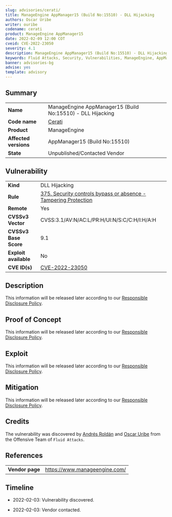 ```yaml
---
slug: advisories/cerati/
title: ManageEngine AppManager15 (Build No:15510) - DLL Hijacking
authors: Oscar Uribe
writer: ouribe
codename: cerati
product: ManageEngine AppManager15
date: 2022-02-09 12:00 COT
cveid: CVE-2022-23050
severity: 4.1
description: ManageEngine AppManager15 (Build No:15510) - DLL Hijacking
keywords: Fluid Attacks, Security, Vulnerabilities, ManageEngine, AppManager
banner: advisories-bg
advise: yes
template: advisory
---
```


## Summary

|                         |                                                            |
|-------------------------|------------------------------------------------------------|
| **Name**                | ManageEngine AppManager15 (Build No:15510) - DLL Hijacking |
| **Code name**           | [Cerati](https://en.wikipedia.org/wiki/Gustavo_Cerati)     |
| **Product**             | ManageEngine                                               |
| **Affected versions**   | AppManager15 (Build No:15510)                              |
| **State**               | Unpublished/Contacted Vendor                               |

## Vulnerability

|                       |                                                                  |
|-----------------------|------------------------------------------------------------------|
| **Kind**              | DLL Hijacking                                                    |
| **Rule**              | [375. Security controls bypass or absence - Tampering Protection](https://docs.fluidattacks.com/criteria/vulnerabilities/375)   |
| **Remote**            | Yes                                                              |
| **CVSSv3 Vector**     | CVSS:3.1/AV:N/AC:L/PR:H/UI:N/S:C/C:H/I:H/A:H                     |
| **CVSSv3 Base Score** | 9.1                                                              |
| **Exploit available** | No                                                               |
| **CVE ID(s)**         | [CVE-2022-23050](https://cve.mitre.org/cgi-bin/cvename.cgi?name=CVE-2022-23050)                                                    |

## Description

This information will be released later according to our
[Responsible Disclosure Policy](https://fluidattacks.com/advisories/policy/).

## Proof of Concept

This information will be released later according to our
[Responsible Disclosure Policy](https://fluidattacks.com/advisories/policy/).

## Exploit

This information will be released later according to our
[Responsible Disclosure Policy](https://fluidattacks.com/advisories/policy/).

## Mitigation

This information will be released later according to our
[Responsible Disclosure Policy](https://fluidattacks.com/advisories/policy/).

## Credits

The vulnerability was discovered by [Andrés
Roldán](https://www.linkedin.com/in/andres-roldan/) and [Oscar
Uribe](https://co.linkedin.com/in/oscar-uribe-londo%C3%B1o-0b6534155) from the Offensive
Team of  `Fluid Attacks`.

## References

|                     |                                                                     |
|---------------------|---------------------------------------------------------------------|
| **Vendor page**     | <https://www.manageengine.com/>                                     |

## Timeline

- 2022-02-03: Vulnerability discovered.

- 2022-02-03: Vendor contacted.
